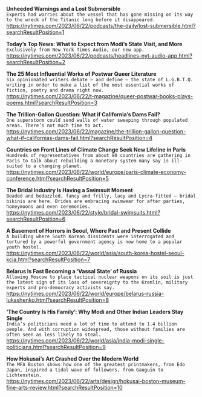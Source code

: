 **Unheeded Warnings and a Lost Submersible**\
`Experts had worries about the vessel that has gone missing on its way to the wreck of the Titanic long before it disappeared.`\
https://nytimes.com/2023/06/22/podcasts/the-daily/lost-submersible.html?searchResultPosition=1

**Today’s Top News: What to Expect from Modi’s State Visit, and More**\
`Exclusively from New York Times Audio, our new app.`\
https://nytimes.com/2023/06/22/podcasts/headlines-nyt-audio-app.html?searchResultPosition=2

**The 25 Most Influential Works of Postwar Queer Literature**\
`Six opinionated writers debate — and define — the state of L.G.B.T.Q. writing in order to make a list of the most essential works of fiction, poetry and drama right now.`\
https://nytimes.com/2023/06/22/t-magazine/queer-postwar-books-plays-poems.html?searchResultPosition=3

**The Trillion-Gallon Question: What if California’s Dams Fail?**\
`One superstorm could send walls of water sweeping through populated areas. There’s not much time to act.`\
https://nytimes.com/2023/06/22/magazine/the-trillion-gallon-question-what-if-californias-dams-fail.html?searchResultPosition=4

**Countries on Front Lines of Climate Change Seek New Lifeline in Paris**\
`Hundreds of representatives from about 80 countries are gathering in Paris to talk about rebuilding a monetary system many say is ill-suited to a changing planet.`\
https://nytimes.com/2023/06/22/world/europe/paris-climate-economy-conference.html?searchResultPosition=5

**The Bridal Industry Is Having a Swimsuit Moment**\
`Beaded and bedazzled, fancy and frilly, lacy and Lycra-fitted — bridal bikinis are here. Brides are embracing swimwear for after parties, honeymoons and even ceremonies.`\
https://nytimes.com/2023/06/22/style/bridal-swimsuits.html?searchResultPosition=6

**A Basement of Horrors in Seoul, Where Past and Present Collide**\
`A building where South Korean dissidents were interrogated and tortured by a powerful government agency is now home to a popular youth hostel.`\
https://nytimes.com/2023/06/22/world/asia/south-korea-hostel-seoul-kcia.html?searchResultPosition=7

**Belarus Is Fast Becoming a ‘Vassal State’ of Russia**\
`Allowing Moscow to place tactical nuclear weapons on its soil is just the latest sign of its loss of sovereignty to the Kremlin, military experts and pro-democracy activists say.`\
https://nytimes.com/2023/06/22/world/europe/belarus-russia-lukashenko.html?searchResultPosition=8

**‘The Country Is His Family’: Why Modi and Other Indian Leaders Stay Single**\
`India’s politicians need a lot of time to attend to 1.4 billion people. And with corruption widespread, those without families are often seen as less likely to steal.`\
https://nytimes.com/2023/06/22/world/asia/india-modi-single-politicians.html?searchResultPosition=9

**How Hokusai’s Art Crashed Over the Modern World**\
`The MFA Boston shows how one of the greatest printmakers, from Edo Japan, inspired a tidal wave of followers, from Gauguin to Lichtenstein.`\
https://nytimes.com/2023/06/22/arts/design/hokusai-boston-museum-fine-arts-review.html?searchResultPosition=10

